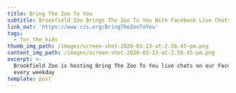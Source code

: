 ```yaml
---
title: Bring The Zoo To You
subtitle: Brookfield Zoo Brings The Zoo To You With Facebook Live Chats
link_out: 'https://www.czs.org/BringTheZooToYou'
tags:
  - for_the_kids
thumb_img_path: /images/screen-shot-2020-03-23-at-2.56.45-pm.png
content_img_path: /images/screen-shot-2020-03-23-at-2.56.45-pm.png
excerpt: >-
  Brookfield Zoo is hosting Bring The Zoo To You live chats on our Facebook page
  every weekday
template: post
---
```

